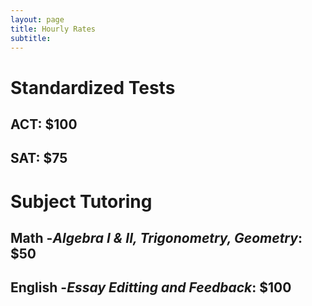 ```yaml
---
layout: page
title: Hourly Rates
subtitle: 
---
```


 # Standardized Tests
 ## ACT: $100
 ## SAT: $75
 # Subject Tutoring
 ## Math -_Algebra I & II, Trigonometry, Geometry_: $50
 ## English -_Essay Editting and Feedback_: $100
 


